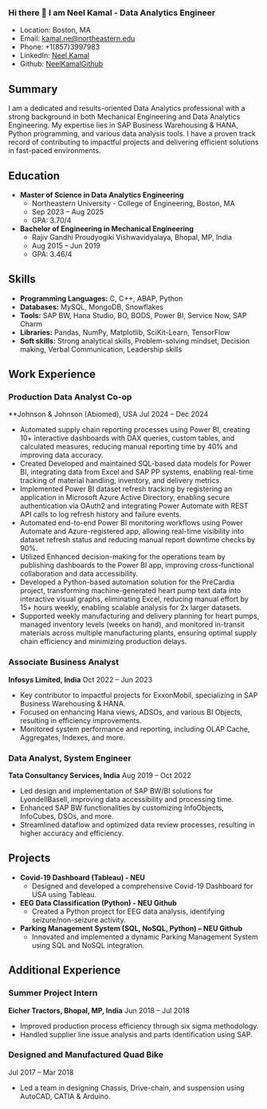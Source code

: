 ### Hi there 👋 I am Neel Kamal - Data Analytics Engineer

<!--
**NeelKamal1710/NeelKamal1710** is a ✨ _special_ ✨ repository because its `README.md` (this file) appears on your GitHub profile.

Here are some ideas to get you started:

- 🔭 I’m currently working on ...
- 🌱 I’m currently learning ...
- 👯 I’m looking to collaborate on ...
- 🤔 I’m looking for help with ...
- 💬 Ask me about ...
- 📫 How to reach me: ...
- 😄 Pronouns: ...
- ⚡ Fun fact: ...
-->

- Location: Boston, MA
- Email: kamal.ne@northeastern.edu
- Phone: +1(857)3997983
- LinkedIn: [Neel Kamal](https://www.linkedin.com/in/neel-kamal-90ba53136/)
- Github: [NeelKamalGithub](https://github.com/NeelKamal1710)

## Summary
I am a dedicated and results-oriented Data Analytics professional with a strong background in both Mechanical Engineering and Data Analytics Engineering. My expertise lies in SAP Business Warehousing & HANA, Python programming, and various data analysis tools. I have a proven track record of contributing to impactful projects and delivering efficient solutions in fast-paced environments.

## Education
- **Master of Science in Data Analytics Engineering**
  - Northeastern University - College of Engineering, Boston, MA
  - Sep 2023 – Aug 2025
  - GPA: 3.70/4
- **Bachelor of Engineering in Mechanical Engineering**
  - Rajiv Gandhi Proudyogiki Vishwavidyalaya, Bhopal, MP, India
  - Aug 2015 – Jun 2019
  - GPA: 3.46/4

## Skills
- **Programming Languages:** C, C++, ABAP, Python
- **Databases:** MySQL, MongoDB, Snowflakes
- **Tools:** SAP BW, Hana Studio, BO, BODS, Power BI, Service Now, SAP Charm
- **Libraries:** Pandas, NumPy, Matplotlib, SciKit-Learn, TensorFlow
- **Soft skills:** Strong analytical skills, Problem-solving mindset, Decision making, Verbal Communication, Leadership skills

## Work Experience
### Production Data Analyst Co-op 
**Johnson & Johnson (Abiomed), USA
Jul 2024 – Dec 2024
-	Automated supply chain reporting processes using Power BI, creating 10+ interactive dashboards with DAX queries, custom tables, and calculated measures, reducing manual reporting time by 40% and improving data accuracy.
-	Created Developed and maintained SQL-based data models for Power BI, integrating data from Excel and SAP PP systems, enabling real-time tracking of material handling, inventory, and delivery metrics.
-	Implemented Power BI dataset refresh tracking by registering an application in Microsoft Azure Active Directory, enabling secure authentication via OAuth2 and integrating Power Automate with REST API calls to log refresh history and failure events.
-	Automated end-to-end Power BI monitoring workflows using Power Automate and Azure-registered app, allowing real-time visibility into dataset refresh status and reducing manual report downtime checks by 90%.
-	Utilized Enhanced decision-making for the operations team by publishing dashboards to the Power BI app, improving cross-functional collaboration and data accessibility.
-	Developed a Python-based automation solution for the PreCardia project, transforming machine-generated heart pump text data into interactive visual graphs, eliminating Excel, reducing manual effort by 15+ hours weekly, enabling scalable analysis for 2x larger datasets.
-	Supported weekly manufacturing and delivery planning for heart pumps, managed inventory levels (weeks on hand), and monitored in-transit materials across multiple manufacturing plants, ensuring optimal supply chain efficiency and minimizing production delays.


### Associate Business Analyst
**Infosys Limited, India**
Oct 2022 – Jun 2023
- Key contributor to impactful projects for ExxonMobil, specializing in SAP Business Warehousing & HANA.
- Focused on enhancing Hana views, ADSOs, and various BI Objects, resulting in efficiency improvements.
- Monitored system performance and reporting, including OLAP Cache, Aggregates, Indexes, and more.

### Data Analyst, System Engineer
**Tata Consultancy Services, India**
Aug 2019 – Oct 2022
- Led design and implementation of SAP BW/BI solutions for LyondellBasell, improving data accessibility and processing time.
- Enhanced SAP BW functionalities by customizing InfoObjects, InfoCubes, DSOs, and more.
- Streamlined dataflow and optimized data review processes, resulting in higher accuracy and efficiency.

## Projects
- **Covid-19 Dashboard (Tableau) - NEU**
  - Designed and developed a comprehensive Covid-19 Dashboard for USA using Tableau.
- **EEG Data Classification (Python) - NEU Github**
  - Created a Python project for EEG data analysis, identifying seizure/non-seizure activity.
- **Parking Management System (SQL, NoSQL, Python) – NEU Github**
  - Innovated and implemented a dynamic Parking Management System using SQL and NoSQL integration.

## Additional Experience
### Summer Project Intern
**Eicher Tractors, Bhopal, MP, India**
Jun 2018 – Jul 2018
- Improved production process efficiency through six sigma methodology.
- Handled supplier line issue analysis and parts identification using SAP.

### Designed and Manufactured Quad Bike
Jul 2017 – Mar 2018
- Led a team in designing Chassis, Drive-chain, and suspension using AutoCAD, CATIA & Arduino.

